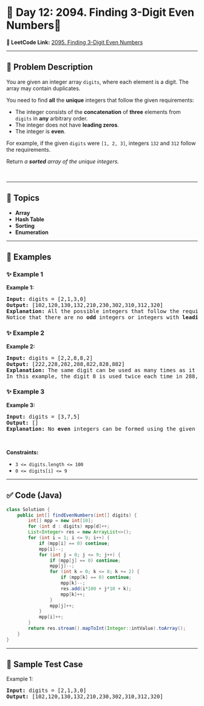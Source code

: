 # 📌 Day 12: 2094. Finding 3-Digit Even Numbers🎯

**🔗 LeetCode Link:** [2095. Finding 3-Digit Even Numbers](https://leetcode.com/problems/finding-3-digit-even-numbers/description/)

---

## 🧩 Problem Description

<p>You are given an integer array <code>digits</code>, where each element is a digit. The array may contain duplicates.</p>

<p>You need to find <strong>all</strong> the <strong>unique</strong> integers that follow the given requirements:</p>

<ul>
	<li>The integer consists of the <strong>concatenation</strong> of <strong>three</strong> elements from <code>digits</code> in <strong>any</strong> arbitrary order.</li>
	<li>The integer does not have <strong>leading zeros</strong>.</li>
	<li>The integer is <strong>even</strong>.</li>
</ul>

<p>For example, if the given <code>digits</code> were <code>[1, 2, 3]</code>, integers <code>132</code> and <code>312</code> follow the requirements.</p>

<p>Return <em>a <strong>sorted</strong> array of the unique integers.</em></p>

<p>&nbsp;</p>
<p><strong class="example">

---

## 🧠 Topics

- Array
- Hash Table
- Sorting
- Enumeration
---

## 🧩 Examples

### ✨ Example 1

Example 1:</strong></p>

<pre><strong>Input:</strong> digits = [2,1,3,0]
<strong>Output:</strong> [102,120,130,132,210,230,302,310,312,320]
<strong>Explanation:</strong> All the possible integers that follow the requirements are in the output array. 
Notice that there are no <strong>odd</strong> integers or integers with <strong>leading zeros</strong>.
</pre>

<p><strong class="example">

### ✨ Example 2

Example 2:</strong></p>

<pre><strong>Input:</strong> digits = [2,2,8,8,2]
<strong>Output:</strong> [222,228,282,288,822,828,882]
<strong>Explanation:</strong> The same digit can be used as many times as it appears in digits. 
In this example, the digit 8 is used twice each time in 288, 828, and 882. 
</pre>

<p><strong class="example">

### ✨ Example 3

Example 3:</strong></p>

<pre><strong>Input:</strong> digits = [3,7,5]
<strong>Output:</strong> []
<strong>Explanation:</strong> No <strong>even</strong> integers can be formed using the given digits.
</pre>

<p>&nbsp;</p>
<p><strong>Constraints:</strong></p>

<ul>
	<li><code>3 &lt;= digits.length &lt;= 100</code></li>
	<li><code>0 &lt;= digits[i] &lt;= 9</code></li>
</ul>

---

## ✅ Code (Java)

```java
class Solution {
    public int[] findEvenNumbers(int[] digits) {
        int[] mpp = new int[10];
        for (int d : digits) mpp[d]++;
        List<Integer> res = new ArrayList<>();
        for (int i = 1; i <= 9; i++) {
            if (mpp[i] == 0) continue;
            mpp[i]--;
            for (int j = 0; j <= 9; j++) {
                if (mpp[j] == 0) continue;
                mpp[j]--;
                for (int k = 0; k <= 8; k += 2) {
                    if (mpp[k] == 0) continue;
                    mpp[k]--;
                    res.add(i*100 + j*10 + k);
                    mpp[k]++;
                }
                mpp[j]++;
            }
            mpp[i]++;
        }
        return res.stream().mapToInt(Integer::intValue).toArray();
    }
}
```

---

## 🧪 Sample Test Case


Example 1:</strong></p>

<pre><strong>Input:</strong> digits = [2,1,3,0]
<strong>Output:</strong> [102,120,130,132,210,230,302,310,312,320]
</pre>

<p><strong class="example">


